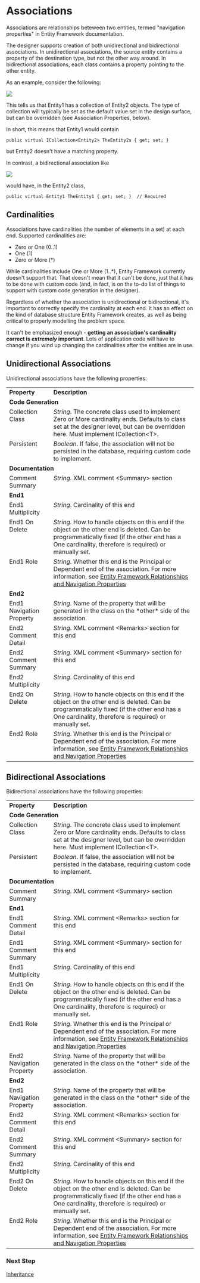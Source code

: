# Associations

Associations are relationships beteween two entities, termed "navigation properties" in Entity Framework documentation.

The designer supports creation of both unidirectional and bidirectional associations. In unidirectional associations, the source
entity contains a property of the destination type, but not the other way around. In bidirectional associations,
each class contains a property pointing to the other entity.

As an example, consider the following:

<img src="https://raw.githubusercontent.com/wiki/msawczyn/EFDesigner/images/Unidirectional.jpg">

This tells us that Entity1 has a collection of Entity2 objects. The type of collection will typically be set as the default value
set in the design surface, but can be overridden (see Association Properties, below).

In short, this means that Entity1 would contain

```
public virtual ICollection<Entity2> TheEntity2s { get; set; } 
```
   
but Entity2 doesn't have a matching property.

In contrast, a bidirectional association like

<img src="https://raw.githubusercontent.com/wiki/msawczyn/EFDesigner/images/Bidirectional.jpg">

would have, in the Entity2 class,

```
public virtual Entity1 TheEntity1 { get; set; }  // Required
```

## Cardinalities

Associations have cardinalities (the number of elements in a set) at each end. Supported cardinalities are:
- Zero or One (0..1)
- One (1)
- Zero or More (*)

While cardinalities include One or More (1..*), Entity Framework currently doesn't support that. That doesn't mean
that it can't be done, just that it has to be done with custom code (and, in fact, is on the to-do list of things
to support with custom code generation in the designer).

Regardless of whether the association is unidirectional or bidirectional, it's important to correctly specify the
cardinality at each end. It has an effect on the kind of database structure Entity Framework creates, as well as 
being critical to properly modelling the problem space. 

It can't be emphasized enough - **getting an association's cardinality correct is *extremely* important**. Lots of application code 
will have to change if you wind up changing the cardinalities after the entities are in use.
 
## Unidirectional Associations

Unidirectional associations have the following properties:

<table>
<tr><td valign="top"><b>Property</b></td><td valign="top"><b>Description</b></td></tr>
<tr><td colspan="2"><b>Code Generation</b></td></tr>
<tr><td valign="top">Collection Class</td><td valign="top"><i>String</i>. The concrete class used to implement Zero or More cardinality ends. Defaults to class set at the designer level, but can be overridden here. Must implement ICollection&lt;T&gt;.</td></tr>
<tr><td valign="top">Persistent</td><td valign="top"><i>Boolean</i>. If false, the association will not be persisted in the database, requiring custom code to implement.</td></tr>
<tr><td colspan="2"><b>Documentation</b></td></tr>
<tr><td valign="top">Comment Summary</td><td valign="top"><i>String</i>. XML comment &lt;Summary&gt; section</td></tr>
<tr><td colspan="2"><b>End1</b></td></tr>
<tr><td valign="top">End1 Multiplicity</td><td valign="top"><i>String</i>. Cardinality of this end</td></tr>
<tr><td valign="top">End1 On Delete</td><td valign="top"><i>String</i>. How to handle objects on this end if the object on the other end is deleted. Can be programmatically fixed (if the other end has a One cardinality, therefore is required) or manually set.</td></tr>
<tr><td valign="top">End1 Role</td><td valign="top"><i>String</i>. Whether this end is the Principal or Dependent end of the association. For more information, see <a href="https://msdn.microsoft.com/en-us/library/jj713564(v=vs.113).aspx">Entity Framework Relationships and Navigation Properties</a></td></tr>
<tr><td colspan="2"><b>End2</b></td></tr>
<tr><td valign="top">End1 Navigation Property</td><td valign="top"><i>String</i>. Name of the property that will be generated in the class on the *other* side of the association.</td></tr>
<tr><td valign="top">End2 Comment Detail</td><td valign="top"><i>String</i>. XML comment &lt;Remarks&gt; section for this end</td></tr>
<tr><td valign="top">End2 Comment Summary</td><td valign="top"><i>String</i>. XML comment &lt;Summary&gt; section for this end</td></tr>
<tr><td valign="top">End2 Multiplicity</td><td valign="top"><i>String</i>. Cardinality of this end</td></tr>
<tr><td valign="top">End2 On Delete</td><td valign="top"><i>String</i>. How to handle objects on this end if the object on the other end is deleted. Can be programmatically fixed (if the other end has a One cardinality, therefore is required) or manually set.</td></tr>
<tr><td valign="top">End2 Role</td><td valign="top"><i>String</i>. Whether this end is the Principal or Dependent end of the association. For more information, see <a href="https://msdn.microsoft.com/en-us/library/jj713564(v=vs.113).aspx">Entity Framework Relationships and Navigation Properties</a></td></tr>

</table>


## Bidirectional Associations

Bidirectional associations have the following properties:

<table>
<tr><td valign="top"><b>Property</b></td><td valign="top"><b>Description</b></td></tr>
<tr><td colspan="2"><b>Code Generation</b></td></tr>
<tr><td valign="top">Collection Class</td><td valign="top"><i>String</i>. The concrete class used to implement Zero or More cardinality ends. Defaults to class set at the designer level, but can be overridden here. Must implement ICollection&lt;T&gt;.</td></tr>
<tr><td valign="top">Persistent</td><td valign="top"><i>Boolean</i>. If false, the association will not be persisted in the database, requiring custom code to implement.</td></tr>
<tr><td colspan="2"><b>Documentation</b></td></tr>
<tr><td valign="top">Comment Summary</td><td valign="top"><i>String</i>. XML comment &lt;Summary&gt; section</td></tr>
<tr><td colspan="2"><b>End1</b></td></tr>
<tr><td valign="top">End1 Comment Detail</td><td valign="top"><i>String</i>. XML comment &lt;Remarks&gt; section for this end</td></tr>
<tr><td valign="top">End1 Comment Summary</td><td valign="top"><i>String</i>. XML comment &lt;Summary&gt; section for this end</td></tr>
<tr><td valign="top">End1 Multiplicity</td><td valign="top"><i>String</i>. Cardinality of this end</td></tr>
<tr><td valign="top">End1 On Delete</td><td valign="top"><i>String</i>. How to handle objects on this end if the object on the other end is deleted. Can be programmatically fixed (if the other end has a One cardinality, therefore is required) or manually set.</td></tr>
<tr><td valign="top">End1 Role</td><td valign="top"><i>String</i>. Whether this end is the Principal or Dependent end of the association. For more information, see <a href="https://msdn.microsoft.com/en-us/library/jj713564(v=vs.113).aspx">Entity Framework Relationships and Navigation Properties</a></td></tr>
<tr><td valign="top">End2 Navigation Property</td><td valign="top"><i>String</i>. Name of the property that will be generated in the class on the *other* side of the association.</td></tr>
<tr><td colspan="2"><b>End2</b></td></tr>
<tr><td valign="top">End1 Navigation Property</td><td valign="top"><i>String</i>. Name of the property that will be generated in the class on the *other* side of the association.</td></tr>
<tr><td valign="top">End2 Comment Detail</td><td valign="top"><i>String</i>. XML comment &lt;Remarks&gt; section for this end</td></tr>
<tr><td valign="top">End2 Comment Summary</td><td valign="top"><i>String</i>. XML comment &lt;Summary&gt; section for this end</td></tr>
<tr><td valign="top">End2 Multiplicity</td><td valign="top"><i>String</i>. Cardinality of this end</td></tr>
<tr><td valign="top">End2 On Delete</td><td valign="top"><i>String</i>. How to handle objects on this end if the object on the other end is deleted. Can be programmatically fixed (if the other end has a One cardinality, therefore is required) or manually set.</td></tr>
<tr><td valign="top">End2 Role</td><td valign="top"><i>String</i>. Whether this end is the Principal or Dependent end of the association. For more information, see <a href="https://msdn.microsoft.com/en-us/library/jj713564(v=vs.113).aspx">Entity Framework Relationships and Navigation Properties</a></td></tr>
</table>

### Next Step 
[Inheritance](Inheritance)
